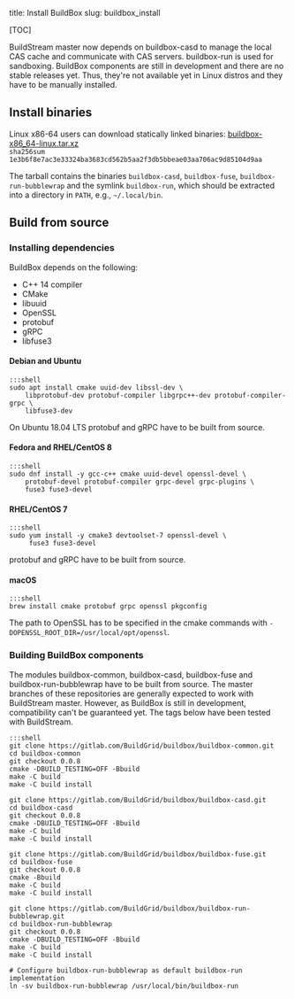 title: Install BuildBox
slug: buildbox_install

[TOC]

BuildStream master now depends on buildbox-casd to manage the local CAS cache
and communicate with CAS servers. buildbox-run is used for sandboxing. BuildBox
components are still in development and there are no stable releases yet.
Thus, they're not available yet in Linux distros and they have to be manually
installed.

## Install binaries

Linux x86-64 users can download statically linked binaries: [buildbox-x86_64-linux.tar.xz]<br/>
`sha256sum 1e3b6f8e7ac3e33324ba3683cd562b5aa2f3db5bbeae03aa706ac9d85104d9aa`

The tarball contains the binaries `buildbox-casd`, `buildbox-fuse`,
`buildbox-run-bubblewrap` and the symlink `buildbox-run`, which should be
extracted into a directory in `PATH`, e.g., `~/.local/bin`.

## Build from source

### Installing dependencies

BuildBox depends on the following:

* C++ 14 compiler
* CMake
* libuuid
* OpenSSL
* protobuf
* gRPC
* libfuse3

#### Debian and Ubuntu
    :::shell
    sudo apt install cmake uuid-dev libssl-dev \
        libprotobuf-dev protobuf-compiler libgrpc++-dev protobuf-compiler-grpc \
        libfuse3-dev

On Ubuntu 18.04 LTS protobuf and gRPC have to be built from source.

#### Fedora and RHEL/CentOS 8
    :::shell
    sudo dnf install -y gcc-c++ cmake uuid-devel openssl-devel \
        protobuf-devel protobuf-compiler grpc-devel grpc-plugins \
        fuse3 fuse3-devel

#### RHEL/CentOS 7
    :::shell
    sudo yum install -y cmake3 devtoolset-7 openssl-devel \
         fuse3 fuse3-devel

protobuf and gRPC have to be built from source.

#### macOS
    :::shell
    brew install cmake protobuf grpc openssl pkgconfig

The path to OpenSSL has to be specified in the cmake commands with
`-DOPENSSL_ROOT_DIR=/usr/local/opt/openssl`.

### Building BuildBox components

The modules buildbox-common, buildbox-casd, buildbox-fuse and buildbox-run-bubblewrap
have to be built from source. The master branches of these repositories are
generally expected to work with BuildStream master. However, as BuildBox is
still in development, compatibility can't be guaranteed yet. The tags below have
been tested with BuildStream.

    :::shell
    git clone https://gitlab.com/BuildGrid/buildbox/buildbox-common.git
    cd buildbox-common
    git checkout 0.0.8
    cmake -DBUILD_TESTING=OFF -Bbuild
    make -C build
    make -C build install

    git clone https://gitlab.com/BuildGrid/buildbox/buildbox-casd.git
    cd buildbox-casd
    git checkout 0.0.8
    cmake -DBUILD_TESTING=OFF -Bbuild
    make -C build
    make -C build install

    git clone https://gitlab.com/BuildGrid/buildbox/buildbox-fuse.git
    cd buildbox-fuse
    git checkout 0.0.8
    cmake -Bbuild
    make -C build
    make -C build install

    git clone https://gitlab.com/BuildGrid/buildbox/buildbox-run-bubblewrap.git
    cd buildbox-run-bubblewrap
    git checkout 0.0.8
    cmake -DBUILD_TESTING=OFF -Bbuild
    make -C build
    make -C build install

    # Configure buildbox-run-bubblewrap as default buildbox-run implementation
    ln -sv buildbox-run-bubblewrap /usr/local/bin/buildbox-run

[buildbox-x86_64-linux.tar.xz]: https://buildbox-casd-binaries.nyc3.cdn.digitaloceanspaces.com/buildbox-x86_64-linux-0.0.8-1e3b6f8e.tar.xz
